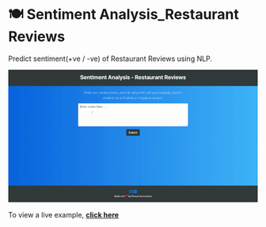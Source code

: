 # 🍽️ Sentiment Analysis_Restaurant Reviews

Predict sentiment(+ve / -ve) of Restaurant Reviews using NLP.

<p align="center">
  <kbd>
    <img src="RestaurantReviews.gif"></img>
  </kbd>
</p>

To view a live example, **[click here](http://predict-reviews.bharatkammakatla.com/)**
